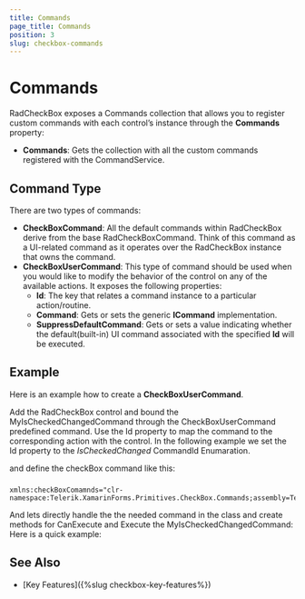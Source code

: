 ```yaml
---
title: Commands
page_title: Commands
position: 3
slug: checkbox-commands
---
```


# Commands

RadCheckBox exposes a Commands collection that allows you to register custom commands with each control’s instance through the **Commands** property:

* **Commands**: Gets the collection with all the custom commands registered with the CommandService.

## Command Type

There are two types of commands:

* **CheckBoxCommand**: All the default commands within RadCheckBox derive from the base RadCheckBoxCommand. Think of this command as a UI-related command as it operates over the RadCheckBox instance that owns the command.
* **CheckBoxUserCommand**: This type of command should be used when you would like to modify the behavior of the control on any of the available actions. It exposes the following properties:
	* **Id**: The key that relates a command instance to a particular action/routine.
	* **Command**: Gets or sets the generic **ICommand** implementation.
	* **SuppressDefaultCommand**: Gets or sets a value indicating whether the default(built-in) UI command associated with the specified **Id** will be executed.

## Example

Here is an example how to create a **CheckBoxUserCommand**.

Add the RadCheckBox control and bound the MyIsCheckedChangedCommand through the CheckBoxUserCommand predefined command. Use the Id property to map the command to the corresponding action with the control. In the following example we set the Id property to the *IsCheckedChanged* CommandId Enumaration.

<snippet id='checkbox-key-features-ischeckednull-xaml'/>

and define the checkBox command like this:

###
	xmlns:checkBoxComamnds="clr-namespace:Telerik.XamarinForms.Primitives.CheckBox.Commands;assembly=Telerik.XamarinForms.Primitives"

And lets directly handle the the needed command in the class and create methods for CanExecute and Execute the MyIsCheckedChangedCommand: Here is a quick example: 

<snippet id='checkbox-commands-csharp'/>

## See Also

- [Key Features]({%slug checkbox-key-features%})